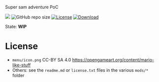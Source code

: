 Super sam adventure PoC

![](https://github.com/BuckarooBanzay/super_sam/workflows/luacheck/badge.svg)
![GitHub repo size](https://img.shields.io/github/repo-size/buckaroobanzay/super_sam)
[![License](https://img.shields.io/badge/License-MIT%20and%20CC%20BY--SA%203.0-green.svg)](license.txt)
[![Download](https://img.shields.io/badge/Download-ContentDB-blue.svg)](https://content.minetest.net/packages/BuckarooBanzay/super_sam)

State: **WIP**


# License

* `menu/icon.png` CC-BY SA 4.0 https://opengameart.org/content/mario-like-stuff
* Others: see the `readme.md` or `license.txt` files in the various `mods/*` folder
